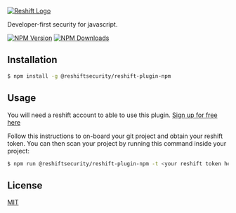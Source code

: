 [![Reshift Logo](https://reshiftsecurity-content.s3.ca-central-1.amazonaws.com/icons/reshift.png)](http://reshiftsecurity.com/)

  Developer-first security for javascript.

  [![NPM Version][npm-image]][npm-url]
  [![NPM Downloads][downloads-image]][downloads-url]

## Installation

```bash
$ npm install -g @reshiftsecurity/reshift-plugin-npm
```

## Usage

You will need a reshift account to able to use this plugin. [Sign up for free here](https://reshift.reshiftsecurity.com/onboarding)

Follow this instructions to on-board your git project and obtain your reshift token. You can then scan your project by running this command inside your project:
```bash
$ npm run @reshiftsecurity/reshift-plugin-npm -t <your reshift token here>
```

## License

  [MIT](LICENSE)

[npm-image]: https://img.shields.io/npm/v/@reshiftsecurity/reshift-plugin-npm.svg
[npm-url]: https://npmjs.org/package/@reshiftsecurity/reshift-plugin-npm
[downloads-image]: https://img.shields.io/npm/dw/@reshiftsecurity/reshift-npm-plugin
[downloads-url]: https://npmcharts.com/compare/@reshiftsecurity/reshift-plugin-npm?minimal=true
